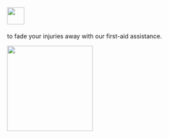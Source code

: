 # <img src="https://github.com/laxyapahuja/serum/blob/master/media/faid-logo-with-text.png" height="40px">
to fade your injuries away with our first-aid assistance.

<img src="https://github.com/laxyapahuja/serum/blob/master/media/faid-post.jpg" height="200px">
